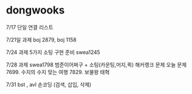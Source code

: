 # dongwooks

7/17
단일 연결 리스트 

7/21일 과제 
boj 2879, boj 1158 

7/24 과제
5가지 소팅 구현 준비 
swea1245 


7/28 과제 
swea1798 범준이어쩌구 + 소팅(카운팅,머지,퀵) 해커랭크 문제 
오늘 문제 
7699. 수지의 수지 맞는 여행
7829. 보물왕 태혁

7/31 
bst , avl 손코딩 (검색, 삽입, 삭제)
